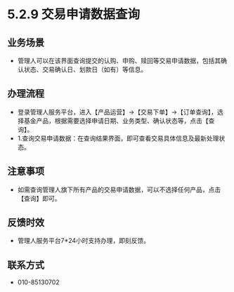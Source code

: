 # 5.2.9 交易申请数据查询
## <i class="hicon lb1"></i>业务场景
- 管理人可以在该界面查询提交的认购、申购、赎回等交易申请数据，包括其确认状态、交易确认日、划款日（如有）等信息。

## <i class="hicon lb2"></i>办理流程
- 登录管理人服务平台，进入【产品运营】->【交易下单】->【订单查询】，选择基金产品，根据需要选择申请日期、业务类型、确认状态等，点击【查询】。
- 1.查询交易申请数据：在查询结果界面，即可查看交易具体信息及最新处理状态。

## <i class="hicon lb3"></i>注意事项
- 如需查询管理人旗下所有产品的交易申请数据，可以不选择任何产品，点击【查询】即可。

## <i class="hicon lb4"></i>反馈时效
- 管理人服务平台7*24小时支持办理，即刻反馈。

## <i class="hicon lb5"></i>联系方式
- 010-85130702
